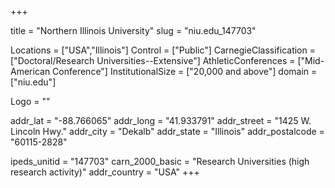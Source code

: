 
+++

title = "Northern Illinois University"
slug = "niu.edu_147703"

Locations = ["USA","Illinois"]
Control = ["Public"]
CarnegieClassification = ["Doctoral/Research Universities--Extensive"]
AthleticConferences = ["Mid-American Conference"]
InstitutionalSize = ["20,000 and above"]
domain = ["niu.edu"]

Logo = ""

addr_lat = "-88.766065"
addr_long = "41.933791"
addr_street = "1425 W. Lincoln Hwy."
addr_city = "Dekalb"
addr_state = "Illinois"
addr_postalcode = "60115-2828"

ipeds_unitid = "147703"
carn_2000_basic = "Research Universities (high research activity)"
addr_country = "USA"
+++
    
